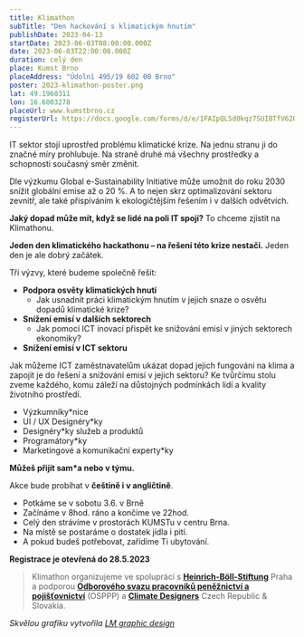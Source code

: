```yaml
---
title: Klimathon
subTitle: "Den hackování s klimatickým hnutím"
publishDate: 2023-04-13
startDate: 2023-06-03T08:00:00.000Z
date: 2023-06-03T22:00:00.000Z
duration: celý den
place: Kumst Brno
placeAddress: "Údolní 495/19 602 00 Brno"
poster: 2023-klimathon-poster.png
lat: 49.1968311
lon: 16.6003278
placeUrl: www.kumstbrno.cz
registerUrl: https://docs.google.com/forms/d/e/1FAIpQLSd0kqz7SUIBTfV62QZn_BpR_FngMvyMnS_nK2uQH--I1yqwpg/viewform
---
```


IT sektor stojí uprostřed problému klimatické krize.
Na jednu stranu ji do značné míry prohlubuje.
Na straně druhé má všechny prostředky a schopnosti současný směr změnit.

Dle výzkumu Global e-Sustainability Initiative může umožnit do roku 2030 snížit globální emise až o 20 %.
A to nejen skrz optimalizování sektoru zevnitř, ale také přispíváním k ekologičtějším řešením i v dalších odvětvích.

**Jaký dopad může mít, když se lidé na poli IT spojí?**
To chceme zjistit na Klimathonu.

**Jeden den klimatického hackathonu – na řešení této krize nestačí.**
Jeden den je ale dobrý začátek.

Tři výzvy, které budeme společně řešit:

- **Podpora osvěty klimatických hnutí**
    - Jak usnadnit práci klimatickým hnutím v jejich snaze o osvětu dopadů klimatické krize?
- **Snížení emisí v dalších sektorech**
    - Jak pomocí ICT inovací přispět ke snižování emisí v jiných sektorech ekonomiky?
- **Snížení emisí v ICT sektoru**

Jak můžeme ICT zaměstnavatelům ukázat dopad jejich fungování na klima a zapojit je do řešení a snižování emisí v jejich sektoru?
Ke tvůrčímu stolu zveme každého, komu záleží na důstojných podmínkách lidí a kvality životního prostředí.

- Výzkumníky*nice
- UI / UX Designéry*ky
- Designéry*ky služeb a produktů
- Programátory*ky
- Marketingové a komunikační experty*ky

**Můžeš přijít sam*a nebo v týmu.**

Akce bude probíhat v **češtině i v angličtině**.

- Potkáme se v sobotu 3.6. v Brně
- Začínáme v 8hod. ráno a končíme ve 22hod.
- Celý den strávíme v prostorách KUMSTu v centru Brna.
- Na místě se postaráme o dostatek jídla i pití.
- A pokud budeš potřebovat, zařídíme Ti ubytování.

**Registrace je otevřená do 28.5.2023**

> Klimathon organizujeme ve spolupráci s [**Heinrich-Böll-Stiftung**](https://cz.boell.org/) Praha
> a podporou [**Odborového svazu pracovníků peněžnictví a pojišťovnictví**](https://www.osppp.cz/) (OSPPP)
> a [**Climate Designers**](https://www.climatedesigners.org/chapters) Czech Republic & Slovakia.

*Skvělou grafiku vytvořila [LM graphic design](https://www.lenkamareckova.com/)*

